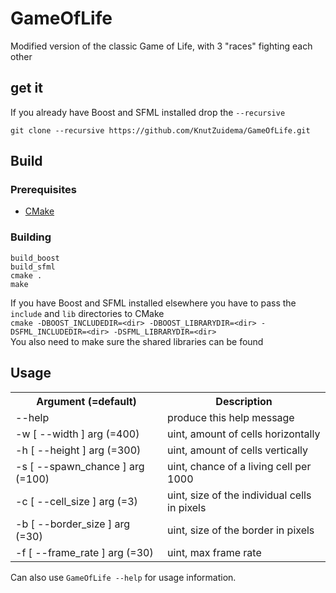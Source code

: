 # GameOfLife
Modified version of the classic Game of Life, with 3 "races" fighting each other

## get it

If you already have Boost and SFML installed drop the `--recursive`

`git clone --recursive https://github.com/KnutZuidema/GameOfLife.git`

## Build

### Prerequisites

*   [CMake](https://cmake.org/)

### Building

`build_boost`  
`build_sfml`  
`cmake .`  
`make`

If you have Boost and SFML installed elsewhere you have to pass the `include` and `lib` directories to CMake  
`cmake -DBOOST_INCLUDEDIR=<dir> -DBOOST_LIBRARYDIR=<dir> -DSFML_INCLUDEDIR=<dir> -DSFML_LIBRARYDIR=<dir>`  
You also need to make sure the shared libraries can be found
## Usage

<table>
<tr><th>Argument (=default)</th><th>Description</th></tr>
<tr><td>--help</td><td>produce this help message</td></tr>
<tr><td>-w [ --width ] arg (=400)</td><td>uint, amount of cells horizontally</td></tr>
<tr><td>-h [ --height ] arg (=300)</td><td>uint, amount of cells vertically</td></tr>
<tr><td>-s [ --spawn_chance ] arg (=100)</td><td>uint, chance of a living cell per 1000</td></tr>
<tr><td>-c [ --cell_size ] arg (=3)</td><td>uint, size of the individual cells in pixels</td></tr>
<tr><td>-b [ --border_size ] arg (=30)</td><td>uint, size of the border in pixels</td></tr>
<tr><td>-f [ --frame_rate ] arg (=30)</td><td>uint, max frame rate</td></tr>
</table>

Can also use <code>GameOfLife --help</code> for usage information.
